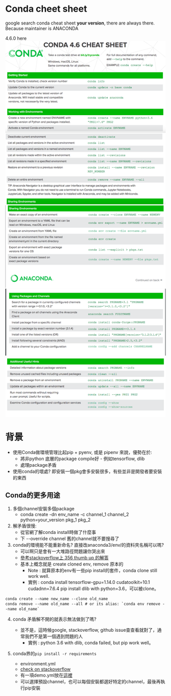 # Conda cheet sheet
google search conda cheat sheet **your version**, there are always there. Because maintainer is ANACONDA

4.6.0 here
<img src='./images/conda_1.png'></img>
<img src='./images/conda_2.png'></img>
<img src='./images/conda_3.png'></img>
<img src='./images/conda_4.png'></img>
<img src='./images/conda_5.png'></img>
# 背景
* 使用Conda做環境管理比起pip + pyenv, 或是 pipenv 來說，優勢在於:
  * 將非python 底層的package compile好 - 例如tensorflow, dlib
  * 處理package矛盾
* 使用conda的壞處? 即安裝一個pkg會多安裝很多，有些並非是開發者要安裝的東西

## Conda的更多用途
1. 多個channel安裝多個package
   * conda create -dn env_name -c channel_1 channel_2 python=your_version pkg_1 pkg_2
2. 解矛盾很慢: 
   * 從官網了解conda install時做了什麼事
   * 下 --override channel 舊的channel就不要搜尋了
3. conda的環境能不能重新命名? 直接改anaconda3/env/的資料夾名稱可以嗎?
   * 可以啊只是會有一大堆路徑問題讓你哭出來
   * [參考stackoverflow上 356 thumb up 的解答](https://stackoverflow.com/questions/42231764/how-can-i-rename-a-conda-environment?fbclid=IwAR3kurjkgrf_GcIcWKi1_kVYaTsfvwoOLDXJhoLLwm-vPOUI-hhtyBZ0eyY)
   * 基本上概念就是 create cloned env, remove 原本的
     * Note : 就算原本的env有一些pip install的套件，conda clone still work well.
     * 實例 : conda install tensorflow-gpu=1.14.0 cudatoolkit=10.1 cudadnn=7.6.4 pip install dlib with python=3.6，可以被clone。
```
conda create --name new_name --clone old_name
conda remove --name old_name --all # or its alias: `conda env remove --name old_name`
```
4. conda 矛盾解不開的就表示無法做到了嗎?
   * 並不是，這時候google, stackoverflow, github issue查查看就對了，通常我們不是第一個遇到問題的人
     * 實例 : python 3.6 with dlib, conda failed, but pip work well。 

5. conda界的`pip install -r requirements`
   * environment.yml
   * [check on stackoverflow](https://stackoverflow.com/questions/51042589/conda-version-pip-install-r-requirements-txt-target-lib/51043636) 
   * 有一項demo.yml放在[這裡](/demo/py_36_dlib_envirment.yml)
   * 可以選擇預設channel，也可以每個安裝都選好特定的channel，最後再執行pip安裝
